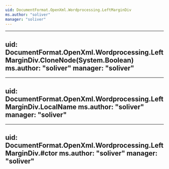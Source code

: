 ```yaml
---
uid: DocumentFormat.OpenXml.Wordprocessing.LeftMarginDiv
ms.author: "soliver"
manager: "soliver"
---
```


---
uid: DocumentFormat.OpenXml.Wordprocessing.LeftMarginDiv.CloneNode(System.Boolean)
ms.author: "soliver"
manager: "soliver"
---

---
uid: DocumentFormat.OpenXml.Wordprocessing.LeftMarginDiv.LocalName
ms.author: "soliver"
manager: "soliver"
---

---
uid: DocumentFormat.OpenXml.Wordprocessing.LeftMarginDiv.#ctor
ms.author: "soliver"
manager: "soliver"
---
